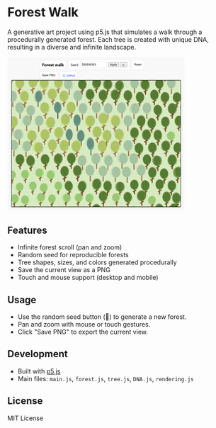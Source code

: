 # Forest Walk

A generative art project using p5.js that simulates a walk through a procedurally generated forest. Each tree is created with unique DNA, resulting in a diverse and infinite landscape.

<img src="./assets/forestwalk.png" alt="Screenshot of Forest Walk" width="400"/>

## Features
- Infinite forest scroll (pan and zoom)
- Random seed for reproducible forests
- Tree shapes, sizes, and colors generated procedurally
- Save the current view as a PNG
- Touch and mouse support (desktop and mobile)

## Usage
- Use the random seed button (🎲) to generate a new forest.
- Pan and zoom with mouse or touch gestures.
- Click "Save PNG" to export the current view.

## Development
- Built with [p5.js](https://p5js.org/)
- Main files: `main.js`, `forest.js`, `tree.js`, `DNA.js`, `rendering.js`

## License
MIT License


